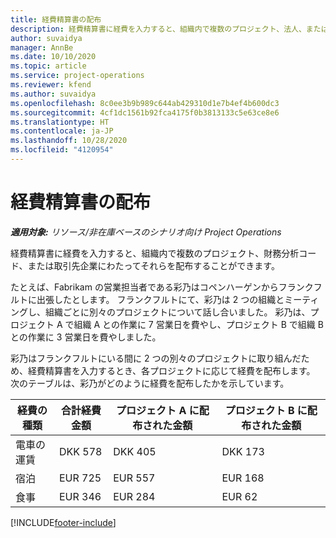 ```yaml
---
title: 経費精算書の配布
description: 経費精算書に経費を入力すると、組織内で複数のプロジェクト、法人、または取引先企業にわたってそれらを配布することができます。
author: suvaidya
manager: AnnBe
ms.date: 10/10/2020
ms.topic: article
ms.service: project-operations
ms.reviewer: kfend
ms.author: suvaidya
ms.openlocfilehash: 8c0ee3b9b989c644ab429310d1e7b4ef4b600dc3
ms.sourcegitcommit: 4cf1dc1561b92fca4175f0b3813133c5e63ce8e6
ms.translationtype: HT
ms.contentlocale: ja-JP
ms.lasthandoff: 10/28/2020
ms.locfileid: "4120954"
---
```

# <a name="distributions-on-an-expense-report"></a>経費精算書の配布

_**適用対象:** リソース/非在庫ベースのシナリオ向け Project Operations_

経費精算書に経費を入力すると、組織内で複数のプロジェクト、財務分析コード、または取引先企業にわたってそれらを配布することができます。

たとえば、Fabrikam の営業担当者である彩乃はコペンハーゲンからフランクフルトに出張したとします。 フランクフルトにて、彩乃は 2 つの組織とミーティングし、組織ごとに別々のプロジェクトについて話し合いました。 彩乃は、プロジェクト A で組織 A との作業に 7 営業日を費やし、プロジェクト B で組織 B との作業に 3 営業日を費やしました。

彩乃はフランクフルトにいる間に 2 つの別々のプロジェクトに取り組んだため、経費精算書を入力するとき、各プロジェクトに応じて経費を配布します。 次のテーブルは、彩乃がどのように経費を配布したかを示しています。

| 経費の種類 | 合計経費金額 | プロジェクト A に配布された金額 | プロジェクト B に配布された金額 |
|--------------|----------------------|---------------------------------|---------------------------------|
| 電車の運賃   | DKK 578              | DKK 405                         | DKK 173                         |
| 宿泊        | EUR 725              | EUR 557                         | EUR 168                         |
| 食事        | EUR 346              | EUR 284                         | EUR 62                          |


[!INCLUDE[footer-include](../includes/footer-banner.md)]